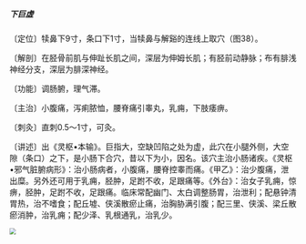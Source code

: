##### 下巨虚

〔定位〕犊鼻下9寸，条口下1寸，当犊鼻与解谿的连线上取穴（图38）。

〔解剖〕在胫骨前肌与伸趾长肌之间，深层为伸姆长肌；有胫前动静脉；布有腓浅神经分支，深层为腓深神经。

〔功能〕调肠腑，理气滞。

〔主治〕小腹痛，泻痢脓恤，腰脊痛引睾丸，乳痈，下肢痿痹。  

〔刺灸〕直刺0.5〜1寸，可灸。   

〔讲述〕出《灵枢•本输》。巨指大，空缺凹陷之处为虚，此穴在小腿外侧，大空隙（条口）之下，是小肠下合穴，昔以下为小，因名。该穴主治小肠诸疾。《灵枢•邪气脏腑病形》：治小肠病者，小腹痛，腰脊控睾而痛。《甲乙》：治少腹痛，泄出糜。另外还可用于乳痈，胫肿，足跗不收，足跟痛等。《外台》：治女子乳痈，惊痹，胫肿，足跗不收，足跟痛。临床常配幽门、太白调整肠胃，治泄利；配悬钟清胃热，治不嗜食；配丘墟、侠溪散瘀止痛，治胸胁满引腹；配三里、侠溪、梁丘散瘀消肿，治乳痈；配少泽、乳根通乳，治乳少。

<img src="img/图38.jpg" style="zoom:67%;" />
